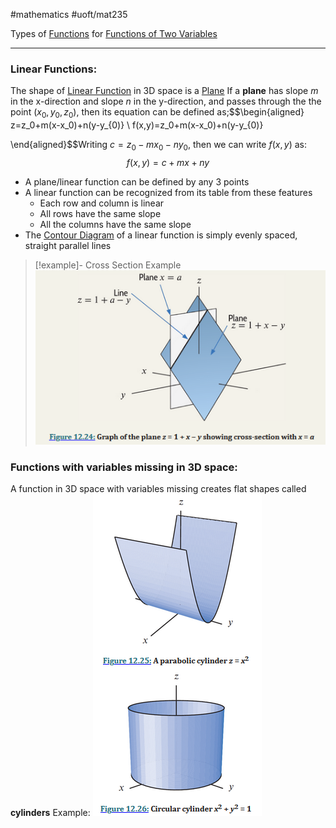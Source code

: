#mathematics 
#uoft/mat235 

Types of [Functions](Function.md) for [Functions of Two Variables](Function%20of%20Two%20Variables.md)

---
### Linear Functions: 
The shape of [Linear Function](Linear%20Function.md) in 3D space is a [Plane](Plane.md)
If a **plane** has slope $m$ in the x-direction and slope $n$ in the y-direction, and passes through the the point $(x_{0},y_{0},z_0)$, then its equation can be defined as;$$\begin{aligned} z=z_0+m(x-x_0)+n(y-y_{0)} \\ f(x,y)=z_0+m(x-x_0)+n(y-y_{0)} 

\end{aligned}$$Writing $c=z_{0}-mx_{0}-ny_{0}$, then we can write $f(x,y)$ as: $$f(x,y)=c+mx+ny$$
- A plane/linear function can be defined by any 3 points
- A linear function can be recognized from its table from these features
	- Each row and column is linear
	- All rows have the same slope
	- All the columns have the same slope
- The [Contour Diagram](Contour%20Diagram.md) of a linear function is simply evenly spaced, straight parallel lines
> [!example]- Cross Section Example
![Pasted image 20230919220350](../Images/Pasted%20image%2020230919220350.png)

### Functions with variables missing in 3D space: 
A function in 3D space with variables missing creates flat shapes called **cylinders**
Example:
	![Pasted image 20230919220540](../Images/Pasted%20image%2020230919220540.png)

